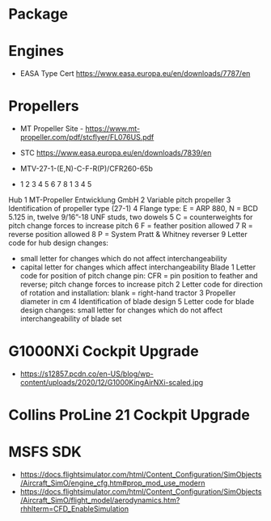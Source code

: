 # Package

# Engines
- EASA Type Cert https://www.easa.europa.eu/en/downloads/7787/en

# Propellers
- MT Propeller Site - https://www.mt-propeller.com/pdf/stcflyer/FL076US.pdf
- STC https://www.easa.europa.eu/en/downloads/7839/en

- MTV-27-1-(E,N)-C-F-R(P)/CFR260-65b
- 1 2  3    4    5 6 7 8   1  3  4 5

Hub 
1 MT-Propeller Entwicklung GmbH 
2 Variable pitch propeller 
3 Identification of propeller type (27-1)
4 Flange type: E = ARP 880, N = BCD 5.125 in, twelve 9/16”-18 UNF studs, two dowels
5 C = counterweights for pitch change forces to increase pitch 
6 F = feather position allowed 
7 R = reverse position allowed 
8 P = System Pratt & Whitney reverser
9 Letter code for hub design changes: 
 - small letter for changes which do not affect interchangeability 
 - capital letter for changes which affect interchangeability 
Blade 
1 Letter code for position of pitch change pin: CFR = pin position to feather and reverse; pitch change forces to increase pitch 
2 Letter code for direction of rotation and installation: blank = right-hand tractor
3 Propeller diameter in cm 
4 Identification of blade design 
5 Letter code for blade design changes: small letter for changes which do not affect interchangeability of blade set

# G1000NXi Cockpit Upgrade
- https://s12857.pcdn.co/en-US/blog/wp-content/uploads/2020/12/G1000KingAirNXi-scaled.jpg

# Collins ProLine 21 Cockpit Upgrade

# MSFS SDK
- https://docs.flightsimulator.com/html/Content_Configuration/SimObjects/Aircraft_SimO/engine_cfg.htm#prop_mod_use_modern
- https://docs.flightsimulator.com/html/Content_Configuration/SimObjects/Aircraft_SimO/flight_model/aerodynamics.htm?rhhlterm=CFD_EnableSimulation
